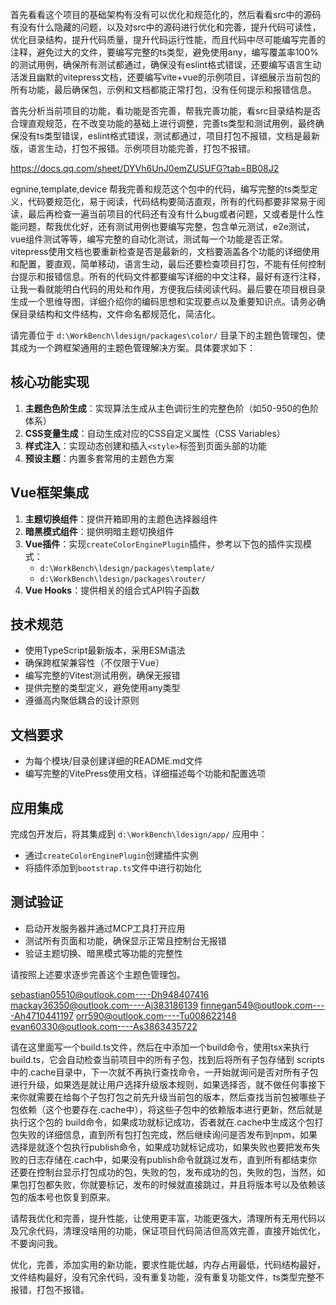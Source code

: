 首先看看这个项目的基础架构有没有可以优化和规范化的，然后看看src中的源码有没有什么隐藏的问题，以及对src中的源码进行优化和完善，提升代码可读性，优化目录结构，提升代码质量，提升代码运行性能，而且代码中尽可能编写完善的注释，避免过大的文件，要编写完整的ts类型，避免使用any，编写覆盖率100%的测试用例，确保所有测试都通过，确保没有eslint格式错误，还要编写语言生动活泼且幽默的vitepress文档，还要编写vite+vue的示例项目，详细展示当前包的所有功能，最后确保包，示例和文档都能正常打包，没有任何提示和报错信息。


首先分析当前项目的功能，看功能是否完善，帮我完善功能，看src目录结构是否合理直观规范，在不改变功能的基础上进行调整，完善ts类型和测试用例，最终确保没有ts类型错误，eslint格式错误，测试都通过，项目打包不报错，文档是最新版，语言生动，打包不报错。示例项目功能完善，打包不报错。

https://docs.qq.com/sheet/DYVh6UnJ0emZUSUFG?tab=BB08J2


egnine,template,device
帮我完善和规范这个包中的代码，编写完整的ts类型定义，代码要规范化，易于阅读，代码结构要简洁直观，所有的代码都要非常易于阅读，最后再检查一遍当前项目的代码还有没有什么bug或者问题，又或者是什么性能问题，帮我优化好，还有测试用例也要编写完整，包含单元测试，e2e测试，vue组件测试等等，编写完整的自动化测试，测试每一个功能是否正常。vitepress使用文档也要重新检查是否是最新的，文档要涵盖各个功能的详细使用和配置，要直观，简单移动，语言生动，最后还要检查项目打包，不能有任何控制台提示和报错信息。所有的代码文件都要编写详细的中文注释，最好有逐行注释，让我一看就能明白代码的用处和作用，方便我后续阅读代码。最后要在项目根目录生成一个思维导图，详细介绍你的编码思想和实现要点以及重要知识点。请务必确保目录结构和文件结构，文件命名都规范化，简洁化。


请完善位于 `d:\WorkBench\ldesign/packages\color/` 目录下的主题色管理包，使其成为一个跨框架通用的主题色管理解决方案。具体要求如下：

## 核心功能实现
1. **主题色色阶生成**：实现算法生成从主色调衍生的完整色阶（如50-950的色阶体系）
2. **CSS变量生成**：自动生成对应的CSS自定义属性（CSS Variables）
3. **样式注入**：实现动态创建和插入`<style>`标签到页面头部的功能
4. **预设主题**：内置多套常用的主题色方案

## Vue框架集成
1. **主题切换组件**：提供开箱即用的主题色选择器组件
2. **暗黑模式组件**：提供明暗主题切换组件
3. **Vue插件**：实现`createColorEnginePlugin`插件，参考以下包的插件实现模式：
   - `d:\WorkBench\ldesign/packages\template/`
   - `d:\WorkBench\ldesign/packages\router/`
4. **Vue Hooks**：提供相关的组合式API钩子函数

## 技术规范
- 使用TypeScript最新版本，采用ESM语法
- 确保跨框架兼容性（不仅限于Vue）
- 编写完整的Vitest测试用例，确保无报错
- 提供完整的类型定义，避免使用any类型
- 遵循高内聚低耦合的设计原则

## 文档要求
- 为每个模块/目录创建详细的README.md文件
- 编写完整的VitePress使用文档，详细描述每个功能和配置选项

## 应用集成
完成包开发后，将其集成到 `d:\WorkBench\ldesign/app/` 应用中：
- 通过`createColorEnginePlugin`创建插件实例
- 将插件添加到`bootstrap.ts`文件中进行初始化

## 测试验证
- 启动开发服务器并通过MCP工具打开应用
- 测试所有页面和功能，确保显示正常且控制台无报错
- 验证主题切换、暗黑模式等功能的完整性

请按照上述要求逐步完善这个主题色管理包。

sebastian05510@outlook.com----Dh948407416
mackay36350@outlook.com----Aj383186139
finnegan549@outlook.com----Ah4710441197
orr590@outlook.com----Tu008622148
evan60330@outlook.com----As3863435722


请在这里面写一个build.ts文件，然后在中添加一个build命令，使用tsx来执行build.ts，它会自动检查当前项目中的所有子包，找到后将所有子包存储到 scripts中的.cache目录中，下一次就不再执行查找命令，一开始就询问是否对所有子包进行升级，如果选是就让用户选择升级版本规则，如果选择否，就不做任何事接下来你就需要在给每个子包打包之前先升级当前包的版本，然后查找当前包被哪些子包依赖（这个也要存在.cache中），将这些子包中的依赖版本进行更新，然后就是执行这个包的 build命令，如果成功就标记成功，否者就在.cache中生成这个包打包失败的详细信息，直到所有包打包完成，然后继续询问是否发布到npm，如果选择是就逐个包执行publish命令，如果成功就标记成功，如果失败也要把发布失败的日志存储在.cach中，如果没有publish命令就跳过发布，直到所有都结束你还要在控制台显示打包成功的包，失败的包，发布成功的包，失败的包，当然，如果包打包都失败，你就要标记，发布的时候就直接跳过，并且将版本号以及依赖该包的版本号也恢复到原来。

请帮我优化和完善，提升性能，让使用更丰富，功能更强大，清理所有无用代码以及冗余代码，清理没啥用的功能，保证项目代码简洁但高效完善，直接开始优化，不要询问我。


优化，完善，添加实用的新功能，要求性能优越，内存占用最低，代码结构最好，文件结构最好，没有冗余代码，没有重复功能，没有重复功能文件，ts类型完整不报错，打包不报错。